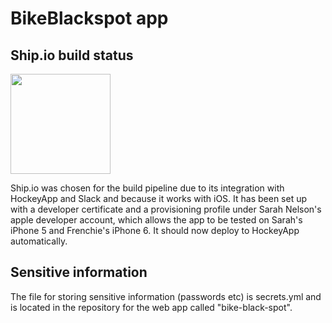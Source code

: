 # BikeBlackspot app

## Ship.io build status
<a href='https://app.ship.io/dashboard#/jobs/8860/history' target='_blank'><img src='https://app.ship.io/jobs/X7VYtvZDiC_QnY0o/build_status.png' style='width:160px' /></a>

Ship.io was chosen for the build pipeline due to its integration with HockeyApp and Slack and because it works with iOS. 
It has been set up with a developer certificate and a provisioning profile under Sarah Nelson's apple developer account, which allows the app to be tested on Sarah's iPhone 5 and Frenchie's iPhone 6. It should now deploy to HockeyApp automatically.

## Sensitive information
The file for storing sensitive information (passwords etc) is secrets.yml and is located in the repository for the web app called "bike-black-spot". 
